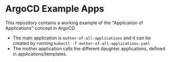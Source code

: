 # ArgoCD Example Apps

This repository contains a working example of the "Application of Applications" concept in ArgoCD.
- The main application is `mother-of-all-applications` and it can be created by running `kubectl -f mother-of-all-applications.yaml`
- The mother application calls the different daughter applications, defined in applications/templates.
